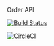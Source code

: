 Order API


[![Build Status](https://travis-ci.org/alexvaitsekhovich/invoice-api.svg?branch=master)](https://travis-ci.org/alexvaitsekhovich/invoice-api)

[![CircleCI](https://circleci.com/gh/alexvaitsekhovich/order-api.svg?style=svg)](https://circleci.com/gh/alexvaitsekhovich/order-api)

